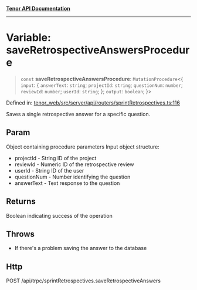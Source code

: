 [**Tenor API Documentation**](../../README.md)

***

# Variable: saveRetrospectiveAnswersProcedure

> `const` **saveRetrospectiveAnswersProcedure**: `MutationProcedure`\<\{ `input`: \{ `answerText`: `string`; `projectId`: `string`; `questionNum`: `number`; `reviewId`: `number`; `userId`: `string`; \}; `output`: `boolean`; \}\>

Defined in: [tenor\_web/src/server/api/routers/sprintRetrospectives.ts:116](https://github.com/Apantli/Tenor/blob/293d0ddb2d5307c4150fcd161249995fd5278c7d/tenor_web/src/server/api/routers/sprintRetrospectives.ts#L116)

Saves a single retrospective answer for a specific question.

## Param

Object containing procedure parameters
Input object structure:
- projectId - String ID of the project
- reviewId - Numeric ID of the retrospective review
- userId - String ID of the user
- questionNum - Number identifying the question
- answerText - Text response to the question

## Returns

Boolean indicating success of the operation

## Throws

- If there's a problem saving the answer to the database

## Http

POST /api/trpc/sprintRetrospectives.saveRetrospectiveAnswers
